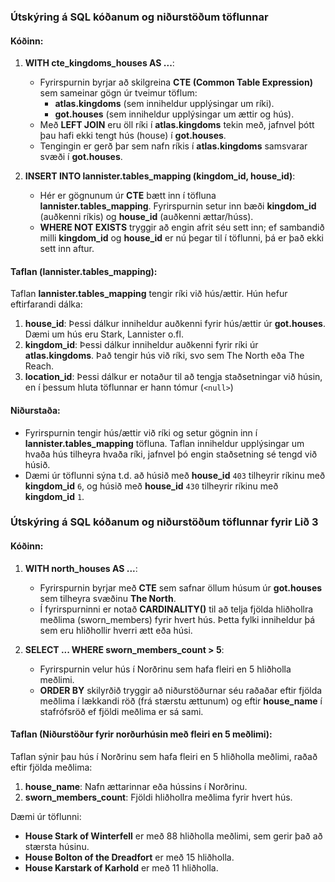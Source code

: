 ### Útskýring á SQL kóðanum og niðurstöðum töflunnar

#### Kóðinn:
1. **WITH cte_kingdoms_houses AS ...**:
   - Fyrirspurnin byrjar að skilgreina **CTE (Common Table Expression)** sem sameinar gögn úr tveimur töflum: 
     - **atlas.kingdoms** (sem inniheldur upplýsingar um ríki).
     - **got.houses** (sem inniheldur upplýsingar um ættir og hús).
   - Með **LEFT JOIN** eru öll ríki í **atlas.kingdoms** tekin með, jafnvel þótt þau hafi ekki tengt hús (house) í **got.houses**.
   - Tengingin er gerð þar sem nafn ríkis í **atlas.kingdoms** samsvarar svæði í **got.houses**.

2. **INSERT INTO lannister.tables_mapping (kingdom_id, house_id)**:
   - Hér er gögnunum úr **CTE** bætt inn í töfluna **lannister.tables_mapping**. Fyrirspurnin setur inn bæði **kingdom_id** (auðkenni ríkis) og **house_id** (auðkenni ættar/húss).
   - **WHERE NOT EXISTS** tryggir að engin afrit séu sett inn; ef sambandið milli **kingdom_id** og **house_id** er nú þegar til í töflunni, þá er það ekki sett inn aftur.

#### Taflan (lannister.tables_mapping):
Taflan **lannister.tables_mapping** tengir ríki við hús/ættir. Hún hefur eftirfarandi dálka:

1. **house_id**: Þessi dálkur inniheldur auðkenni fyrir hús/ættir úr **got.houses**. Dæmi um hús eru Stark, Lannister o.fl.
2. **kingdom_id**: Þessi dálkur inniheldur auðkenni fyrir ríki úr **atlas.kingdoms**. Það tengir hús við ríki, svo sem The North eða The Reach.
3. **location_id**: Þessi dálkur er notaður til að tengja staðsetningar við húsin, en í þessum hluta töflunnar er hann tómur (`<null>`)

#### Niðurstaða:
- Fyrirspurnin tengir hús/ættir við ríki og setur gögnin inn í **lannister.tables_mapping** töfluna. Taflan inniheldur upplýsingar um hvaða hús tilheyra hvaða ríki, jafnvel þó engin staðsetning sé tengd við húsið.
- Dæmi úr töflunni sýna t.d. að húsið með **house_id** `403` tilheyrir ríkinu með **kingdom_id** `6`, og húsið með **house_id** `430` tilheyrir ríkinu með **kingdom_id** `1`.



### Útskýring á SQL kóðanum og niðurstöðum töflunnar fyrir Lið 3

#### Kóðinn:
1. **WITH north_houses AS ...**:
   - Fyrirspurnin byrjar með **CTE** sem safnar öllum húsum úr **got.houses** sem tilheyra svæðinu **The North**.
   - Í fyrirspurninni er notað **CARDINALITY()** til að telja fjölda hliðhollra meðlima (sworn_members) fyrir hvert hús. Þetta fylki inniheldur þá sem eru hliðhollir hverri ætt eða húsi.

2. **SELECT ... WHERE sworn_members_count > 5**:
   - Fyrirspurnin velur hús í Norðrinu sem hafa fleiri en 5 hliðholla meðlimi.
   - **ORDER BY** skilyrðið tryggir að niðurstöðurnar séu raðaðar eftir fjölda meðlima í lækkandi röð (frá stærstu ættunum) og eftir **house_name** í stafrófsröð ef fjöldi meðlima er sá sami.

#### Taflan (Niðurstöður fyrir norðurhúsin með fleiri en 5 meðlimi):
Taflan sýnir þau hús í Norðrinu sem hafa fleiri en 5 hliðholla meðlimi, raðað eftir fjölda meðlima:

1. **house_name**: Nafn ættarinnar eða hússins í Norðrinu.
2. **sworn_members_count**: Fjöldi hliðhollra meðlima fyrir hvert hús.

Dæmi úr töflunni:
- **House Stark of Winterfell** er með 88 hliðholla meðlimi, sem gerir það að stærsta húsinu.
- **House Bolton of the Dreadfort** er með 15 hliðholla.
- **House Karstark of Karhold** er með 11 hliðholla.


